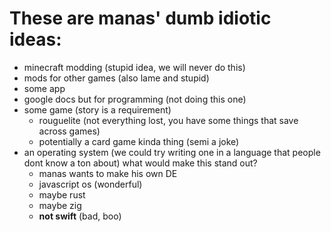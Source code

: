 # These are manas' dumb idiotic ideas:

- minecraft modding (stupid idea, we will never do this)
- mods for other games (also lame and stupid)
- some app
- google docs but for programming (not doing this one)
- some game (story is a requirement)
    - rouguelite (not everything lost, you have some things that save across games)
    - potentially a card game kinda thing (semi a joke)
- an operating system (we could try writing one in a language that people dont know a ton about)
    what would make this stand out?
    - manas wants to make his own DE
    - javascript os (wonderful)
    - maybe rust
    - maybe zig
    - **not swift** (bad, boo)

